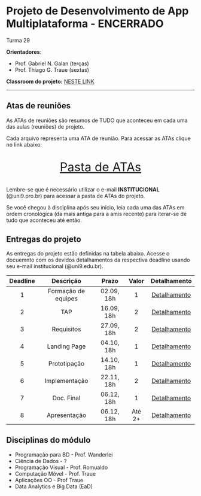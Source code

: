 # Projeto de Desenvolvimento de App Multiplataforma - ENCERRADO

Turma 29

**Orientadores**:

- Prof. Gabriel N. Galan (terças)
- Prof. Thiago G. Traue (sextas)

**Classroom do projeto:** [NESTE LINK](https://classroom.google.com/c/NDg4ODEyMTQyMDg0?cjc=qy7kpx6)

---

## Atas de reuniões

As ATAs de reuniões são resumos de TUDO que aconteceu em cada uma das aulas (reuniões) de projeto.

Cada arquivo representa uma ATA de reunião. Para acessar as ATAs clique no link abaixo:

<p style="font-size:2.3em;text-align:center">
    <a href="https://drive.google.com/drive/folders/1TSzKFroutYKRPCRljIbId_mxHbnwD_tT?usp=sharing" target="_blank">Pasta de ATAs</a>
</p>

Lembre-se que é necessário utilizar o e-mail **INSTITUCIONAL** (@uni9.pro.br) para acessar a pasta de ATAs do projeto.

Se você chegou à disciplina após seu início, leia cada uma das ATAs em ordem cronológica (da mais antiga para a amis recente) para iterar-se de tudo que aconteceu até então.

## Entregas do projeto

As entregas do projeto estão definidas na tabela abaixo. Acesse o docuemnto com os devidos detalhamentos da respectiva deadline usando seu e-mail institucional (@uni9.edu.br).

| Deadline |      Descrição      | Prazo      | Valor | Detalhamento                                                                                                    |
|:--------:|:-------------------:|:----------:|:-----:|:---------------------------------------------------------------------------------------------------------------:|
|    1     | Formação de equipes | 02.09, 18h |   1   |[Detalhamento](https://docs.google.com/document/d/1WJ147vjFmjS4DCl0_S17NnDZonsWNw0_chZ2gSZnAOo/edit?usp=sharing) |
|    2     | TAP                 | 16.09, 18h |   2   |[Detalhamento](https://docs.google.com/document/d/1SzEpnELRyGvnlEhvjK_bFq3kFSdL-r96mmoO531jgSM/edit?usp=sharing) |
|    3     | Requisitos          | 27.09, 18h |   2   |[Detalhamento](https://docs.google.com/document/d/1UfJK2T3Xr0dvTpH3j9YqpXSk431MZyY2BwpBEBwU8eE/edit?usp=sharing) |
|    4     | Landing Page        | 04.10, 18h |   1   |[Detalhamento](https://docs.google.com/document/d/1fIKnb-lky0ZUiwJT115bTBlZwDzXGCYzaKSRBmD_1HQ/edit?usp=sharing) |
|    5     | Prototipação        | 14.10, 18h |   1   |[Detalhamento](https://docs.google.com/document/d/1I7JL630oPw3fFJasTBIGpCzeB5JinmbyypzTZDWhhMc/edit?usp=sharing) |
|    6     | Implementação       | 22.11, 18h |   2   |[Detalhamento](https://docs.google.com/document/d/1Z3W1ismvSP1t0nMBVScw0tezhMSQlqh_6AcaQZv2-W4/edit?usp=sharing) |
|    7     | Doc. Final          | 06.12, 18h |   1   |[Detalhamento](https://docs.google.com/document/d/1ZC_K_V4JoQgw8OfZ_3gwxPzz0zoZEnFFVaKpd4F7ugc/edit?usp=sharing) |
|    8     | Apresentação        | 06.12, 18h | Até 2+|[Detalhamento](https://docs.google.com/document/d/1ZC_K_V4JoQgw8OfZ_3gwxPzz0zoZEnFFVaKpd4F7ugc/edit?usp=sharing) |

## Disciplinas do módulo

- Programação para BD - Prof. Wanderlei
- Ciência de Dados - ?
- Programação Visual - Prof. Romualdo
- Computação Móvel - Prof. Traue
- Aplicações OO - Prof Traue
- Data Analytics e Big Data (EaD)

